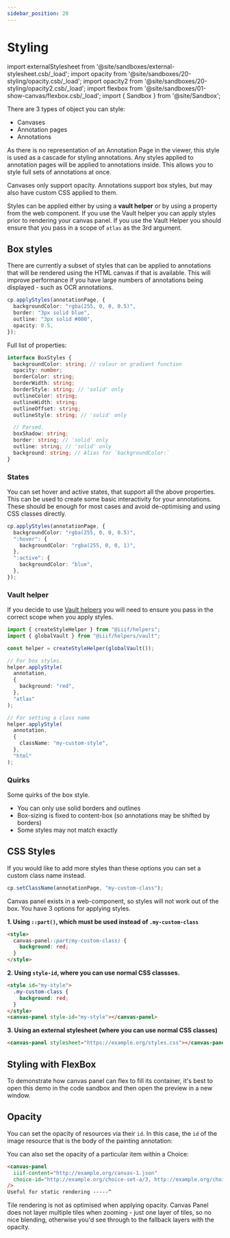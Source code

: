 ```yaml
---
sidebar_position: 20
---
```


# Styling

import externalStylesheet from '@site/sandboxes/external-stylesheet.csb/\_load';
import opacity from '@site/sandboxes/20-styling/opacity.csb/\_load'; import
opacity2 from '@site/sandboxes/20-styling/opacity2.csb/\_load'; import flexbox
from '@site/sandboxes/01-show-canvas/flexbox.csb/\_load'; import { Sandbox }
from '@site/Sandbox';

<!-- Stephen
Needs a really good example of how to make it stick to 4 sides of container
Typical viewer behaviour

A discussion of styling quirks

You can also style image services using their image service ID (no canvas ID)
 -->

There are 3 types of object you can style:

- Canvases
- Annotation pages
- Annotations

As there is no representation of an Annotation Page in the viewer, this style is
used as a cascade for styling annotations. Any styles applied to annotation
pages will be applied to annotations inside. This allows you to style full sets
of annotations at once.

Canvases only support opacity. Annotations support box styles, but may also have
custom CSS applied to them.

Styles can be applied either by using a **vault helper** or by using a property
from the web component. If you use the Vault helper you can apply styles prior
to rendering your canvas panel. If you use the Vault Helper you should ensure
that you pass in a scope of `atlas` as the 3rd argument.

## Box styles

There are currently a subset of styles that can be applied to annotations that
will be rendered using the HTML canvas if that is available. This will improve
performance if you have large numbers of annotations being displayed - such as
OCR annotations.

```ts
cp.applyStyles(annotationPage, {
  backgroundColor: "rgba(255, 0, 0, 0.5)",
  border: "3px solid blue",
  outline: "3px solid #000",
  opacity: 0.5,
});
```

Full list of properties:

```typescript
interface BoxStyles {
  backgroundColor: string; // colour or gradient function
  opacity: number;
  borderColor: string;
  borderWidth: string;
  borderStyle: string; // 'solid' only
  outlineColor: string;
  outlineWidth: string;
  outlineOffset: string;
  outlineStyle: string; // 'solid' only

  // Parsed.
  boxShadow: string;
  border: string; // 'solid' only
  outline: string; // 'solid' only
  background: string; // Alias for `backgroundColor:`
}
```

### States

You can set hover and active states, that support all the above properties. This
can be used to create some basic interactivity for your annotations. These
should be enough for most cases and avoid de-optimising and using CSS classes
directly.

```ts
cp.applyStyles(annotationPage, {
  backgroundColor: "rgba(255, 0, 0, 0.5)",
  ":hover": {
    backgroundColor: "rgba(255, 0, 0, 1)",
  },
  ":active": {
    backgroundColor: "blue",
  },
});
```

### Vault helper

If you decide to use
[Vault helpers](https://github.com/IIIF-Commons/vault-helpers) you will need to
ensure you pass in the correct scope when you apply styles.

```ts
import { createStyleHelper } from "@iiif/helpers";
import { globalVault } from "@iiif/helpers/vault";

const helper = createStyleHelper(globalVault());

// For box styles.
helper.applyStyle(
  annotation,
  {
    background: "red",
  },
  "atlas"
);

// For setting a class name
helper.applyStyle(
  annotation,
  {
    className: "my-custom-style",
  },
  "html"
);
```

### Quirks

Some quirks of the box style.

- You can only use solid borders and outlines
- Box-sizing is fixed to content-box (so annotations may be shifted by borders)
- Some styles may not match exactly

## CSS Styles

If you would like to add more styles than these options you can set a custom
class name instead.

```ts
cp.setClassName(annotationPage, "my-custom-class");
```

Canvas panel exists in a web-component, so styles will not work out of the box.
You have 3 options for applying styles.

**1. Using `::part()`, which must be used instead of `.my-custom-class`**

```html
<style>
  canvas-panel::part(my-custom-class) {
    background: red;
  }
</style>
```

**2. Using `style-id`, where you can use normal CSS classses.**

```html
<style id="my-style">
  .my-custom-class {
    background: red;
  }
</style>
<canvas-panel style-id="my-style"></canvas-panel>
```

**3. Using an external stylesheet (where you can use normal CSS classes)**

```html
<canvas-panel stylesheet="https://example.org/styles.css"></canvas-panel>
```

<Sandbox project={externalStylesheet} />

## Styling with FlexBox

To demonstrate how canvas panel can flex to fill its container, it's best to
open this demo in the code sandbox and then open the preview in a new window.

<Sandbox project={flexbox} />

## Opacity

You can set the opacity of resources via their `id`. In this case, the `id` of
the image resource that is the body of the painting annotation:

<Sandbox project={opacity2} />

You can also set the opacity of a particular item within a Choice:

```html
<canvas-panel
  iiif-content="http://example.org/canvas-1.json"
  choice-id="http://example.org/choice-set-a/3, http://example.org/choice-set-b/7#opacity=0.5"
/>
Useful for static rendering -----^
```

<Sandbox project={opacity} />

Tile rendering is not as optimised when applying opacity. Canvas Panel does not
layer multiple tiles when zooming - just one layer of tiles, so no nice
blending, otherwise you'd see through to the fallback layers with the opacity.
